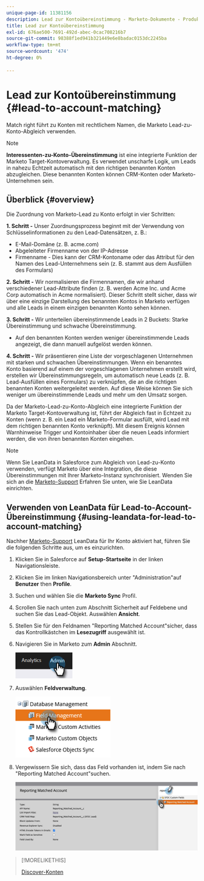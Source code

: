 ```yaml
---
unique-page-id: 11381156
description: Lead zur Kontoübereinstimmung - Marketo-Dokumente - Produktdokumentation
title: Lead zur Kontoübereinstimmung
exl-id: 676ae500-7691-492d-abec-0cac708216b7
source-git-commit: 98388f1ed941b321449e6e8badac0153dc2245ba
workflow-type: tm+mt
source-wordcount: '474'
ht-degree: 0%

---
```


# Lead zur Kontoübereinstimmung {#lead-to-account-matching}

Match right führt zu Konten mit rechtlichem Namen, die Marketo Lead-zu-Konto-Abgleich verwenden.

>[!NOTE]
>
>**Interessenten-zu-Konto-Übereinstimmung** ist eine integrierte Funktion der Marketo Target-Kontoverwaltung. Es verwendet unscharfe Logik, um Leads in nahezu Echtzeit automatisch mit den richtigen benannten Konten abzugleichen. Diese benannten Konten können CRM-Konten oder Marketo-Unternehmen sein.

## Überblick {#overview}

Die Zuordnung von Marketo-Lead zu Konto erfolgt in vier Schritten:

**1. Schritt -** Unser Zuordnungsprozess beginnt mit der Verwendung von Schlüsselinformationen zu den Lead-Datensätzen, z. B.:

* E-Mail-Domäne (z. B. acme.com)
* Abgeleiteter Firmenname von der IP-Adresse
* Firmenname - Dies kann der CRM-Kontoname oder das Attribut für den Namen des Lead-Unternehmens sein (z. B. stammt aus dem Ausfüllen des Formulars)

**2. Schritt -** Wir normalisieren die Firmennamen, die wir anhand verschiedener Lead-Attribute finden (z. B. werden Acme Inc. und Acme Corp automatisch in Acme normalisiert). Dieser Schritt stellt sicher, dass wir über eine einzige Darstellung des benannten Kontos in Marketo verfügen und alle Leads in einem einzigen benannten Konto sehen können.

**3. Schritt -** Wir unterteilen übereinstimmende Leads in 2 Buckets: Starke Übereinstimmung und schwache Übereinstimmung.

* Auf den benannten Konten werden weniger übereinstimmende Leads angezeigt, die dann manuell aufgelöst werden können.

**4. Schritt -** Wir präsentieren eine Liste der vorgeschlagenen Unternehmen mit starken und schwachen Übereinstimmungen. Wenn ein benanntes Konto basierend auf einem der vorgeschlagenen Unternehmen erstellt wird, erstellen wir Übereinstimmungsregeln, um automatisch neue Leads (z. B. Lead-Ausfüllen eines Formulars) zu verknüpfen, die an die richtigen benannten Konten weitergeleitet werden. Auf diese Weise können Sie sich weniger um übereinstimmende Leads und mehr um den Umsatz sorgen.

Da der Marketo-Lead-zu-Konto-Abgleich eine integrierte Funktion der Marketo Target-Kontoverwaltung ist, führt der Abgleich fast in Echtzeit zu Konten (wenn z. B. ein Lead ein Marketo-Formular ausfüllt, wird Lead mit dem richtigen benannten Konto verknüpft). Mit diesem Ereignis können Warnhinweise Trigger und Kontoinhaber über die neuen Leads informiert werden, die von ihren benannten Konten eingehen.

>[!NOTE]
>
>Wenn Sie LeanData in Salesforce zum Abgleich von Lead-zu-Konto verwenden, verfügt Marketo über eine Integration, die diese Übereinstimmungen mit Ihrer Marketo-Instanz synchronisiert. Wenden Sie sich an die [Marketo-Support](https://nation.marketo.com/t5/Support/ct-p/Support) Erfahren Sie unten, wie Sie LeanData einrichten.

## Verwenden von LeanData für Lead-to-Account-Übereinstimmung {#using-leandata-for-lead-to-account-matching}

Nachher [Marketo-Support](https://nation.marketo.com/t5/Support/ct-p/Support) LeanData für Ihr Konto aktiviert hat, führen Sie die folgenden Schritte aus, um es einzurichten.

1. Klicken Sie in Salesforce auf **Setup-Startseite** in der linken Navigationsleiste.

1. Klicken Sie im linken Navigationsbereich unter &quot;Administration&quot;auf **Benutzer** then **Profile**.

1. Suchen und wählen Sie die **Marketo Sync** Profil.

1. Scrollen Sie nach unten zum Abschnitt Sicherheit auf Feldebene und suchen Sie das Lead-Objekt. Auswählen **Ansicht**.

1. Stellen Sie für den Feldnamen &quot;Reporting Matched Account&quot;sicher, dass das Kontrollkästchen im **Lesezugriff** ausgewählt ist.

1. Navigieren Sie in Marketo zum **Admin** Abschnitt.

   ![](assets/lead-to-account-matching-1.png)

1. Auswählen **Feldverwaltung**.

   ![](assets/lead-to-account-matching-2.png)

1. Vergewissern Sie sich, dass das Feld vorhanden ist, indem Sie nach &quot;Reporting Matched Account&quot;suchen.

   ![](assets/lead-to-account-matching-3.png)

>[!MORELIKETHIS]
>
>[Discover-Konten](/help/marketo/product-docs/target-account-management/target/named-accounts/discover-accounts.md)
